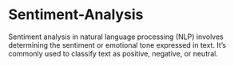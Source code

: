 # Sentiment-Analysis
Sentiment analysis in natural language processing (NLP) involves determining the sentiment or emotional tone expressed in text. It’s commonly used to classify text as positive, negative, or neutral.
